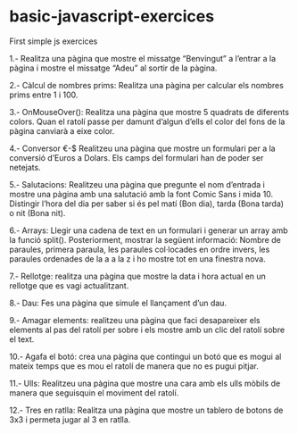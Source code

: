 # basic-javascript-exercices
First simple js exercices

1.- Realitza una pàgina que mostre el missatge “Benvingut” a l’entrar a la
pàgina i mostre el missatge “Adeu” al sortir de la pàgina.

2.- Càlcul de nombres prims: Realitza una pàgina per calcular els nombres
prims entre 1 i 100.

3.- OnMouseOver(): Realitza una pàgina que mostre 5 quadrats de diferents
colors. Quan el ratolí passe per damunt d’algun d’ells el color del fons de la
pàgina canviarà a eixe color.

4.- Conversor €-$ Realitzeu una pàgina que mostre un formulari per a la
conversió d’Euros a Dolars. Els camps del formulari han de poder ser netejats.

5.- Salutacions: Realitzeu una pàgina que pregunte el nom d’entrada i mostre
una pàgina amb una salutació amb la font Comic Sans i mida 10. Distingir
l’hora del dia per saber si és pel matí (Bon dia), tarda (Bona tarda) o nit (Bona
nit).

6.- Arrays: Llegir una cadena de text en un formulari i generar un array amb la
funció split(). Posteriorment, mostrar la següent informació: Nombre de
paraules, primera paraula, les paraules col·locades en ordre invers, les paraules
ordenades de la a a la z i ho mostre tot en una finestra nova.

7.- Rellotge: realitza una pàgina que mostre la data i hora actual en un rellotge
que es vagi actualitzant.

8.- Dau: Fes una pàgina que simule el llançament d’un dau.

9.- Amagar elements: realitzeu una pàgina que faci desapareixer els elements
al pas del ratolí per sobre i els mostre amb un clic del ratolí sobre el text.

10.- Agafa el botó: crea una pàgina que contingui un botó que es mogui al
mateix temps que es mou el ratolí de manera que no es pugui pitjar.

11.- Ulls: Realitzeu una pàgina que mostre una cara amb els ulls mòbils de
manera que seguisquin el moviment del ratolí.

12.- Tres en ratlla: Realitza una pàgina que mostre un tablero de botons de
3x3 i permeta jugar al 3 en ratlla.
